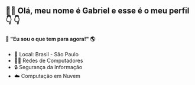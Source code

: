 ## 🖐🏼 Olá, meu nome é Gabriel e esse é o meu perfil 👇 👇

#### 🧠 "Eu sou o que tem para agora!"  🌎

- 📍 Local: Brasil - São Paulo 
- 👨‍💻 Redes de Computadores 
- 🔒 Segurança da Informação 
- ☁️ Computação em Nuvem
